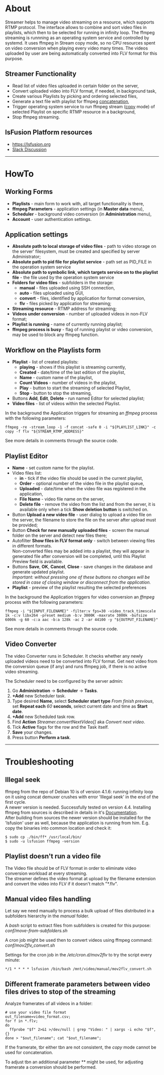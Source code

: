 # About

Streamer helps to manage video streaming on a resource, which supports RTMP protocol.
The interface allows to combine and sort video files in playlists, which then to be selected for running in infinity loop.
The ffmpeg streaming is runnning as an operating system service and controlled by systemd.
It uses ffmpeg in Stream copy mode, so no CPU resources spent on video conversion when playing every video many times.
The videos uploaded by user are being automatically converted into FLV format for this purpose.

## Streamer Functionality

* Read list of video files uploaded in certain folder on the server,
* Convert uploaded video into FLV format, if needed, in background task,
* Create various Playlists by picking and ordering selected files,
* Generate a text file with playlist for ffmpeg [concatenation](https://trac.ffmpeg.org/wiki/Concatenate "ffmpeg Documentation"),
* Trigger operating system service to run ffmpeg stream ([copy](https://ffmpeg.org/ffmpeg.html#Stream-copy "ffmpeg Documentation") mode) of selected Playlist on specific RTMP resource in a background,
* Stop ffmpeg streaming.

## lsFusion Platform resources

* https://lsfusion.org
* [Slack Discussion](https://slack.lsfusion.org/)

---

# HowTo

## Working Forms

* **Playlists** - main form to work with, all target functionality is there,
* **ffmpeg Parameters** - application settings (in **Master data** menu),
* **Scheduler** - background video conversion (in **Administration** menu),
* **Account** - user authentication settings.

## Application settings

<!-- * **Parameters of ffmpeg command** - command line arguments for the ffmpeg runner *(not implemented yet)* -->
* **Absolute path to local storage of video files** - path to video storage on the server' filesystem, must be created and specified by server Administrator;
* **Absolute path to pid file for playlist service** - path set as PID_FILE in the operation system service
* **Absolute path to symbolic link, which targets service on to the playlist file** - the file used by the operation system service
* **Folders for video files** - subfolders in the storage:
   + **manual** - files uploaded using SSH connection,
   + **auto** - files uploaded using GUI,
   + **convert** - files, identified by application for format conversion,
   + **flv** - files picked by application for streaming;
* **Streaming resource** - RTMP address for streaming;
* **Videos under conversion** - number of uploaded videos in non-FLV format; 
* **Playlist is running** - name of currently running playlist;
* **ffmpeg process is busy** - flag of running playlist or video conversion, may be used to block any ffmpeg function.

## Workflow on the Playlists form

* **Playlist** - list of created playlists:
   + **playing** - shows if this playlist is streaming currently,
   + **Created** - date/time of the last edition of the playlist,
   + **Name** - custom name of the playlist,
   + **Count Videos** - number of videos in the playlist,
   + **Play** - button to start the streaming of selected Playlist,
   + **Stop** - button to stop the streaming,
* Buttons **Add**, **Edit**, **Delete** - run named Editor for selected playlist;
* **Video files** - list of videos within the selected Playlist.

In the background the Application triggers for streaming an *ffmpeg* process with the following parameters:

````
ffmpeg -re -stream_loop -1 -f concat -safe 0 -i "${PLAYLIST_LINK}" -c copy -f flv "${STREAM_RTMP_ADDRESS}"
````

See more details in comments through the source code.

## Playlist Editor

* **Name** - set custom name for the playlist.
* Video files list:
   * **in** - tick if the video file should be used in the current playlist,
   * **Order** - optional number of the video file in the playlist queue,
   * **Uploaded** - date/time when the video file was registered in the application,
   * **File Name** - video file name on the server,
   * **Delete file** - remove the video from the list and from the server, it is available only when a tick **Show deletion button** is switched on.
* Button **Upload a new video file** - user dialog to upload a video file on the server, the filename to store the file on the server after upload must be provided;
* Button **Check for new manually uploaded files** - screen the manual folder on the server and detect new files there;
* Autofilter **Show files in FLV format only** - switch between viewing files in different formats.  
   Non-converted files may be added into a playlist, they will appear in generated file after conversion will be completed, until this Playlist Preview field is available.
* Buttons **Save**, **OK**, **Cancel**, **Close** - save changes in the database and generate updated playlist.  
   *Important: without pressing one of these buttons no changes will be stored in case of closing window or disconnect from the application.*
* **Playlist** - preview of the playlist resulting the selected preferences
<!--* Button **Upload a new video file** - use GUI to upload file on the server *(not implemented yet)*-->

In the background the Application triggers for video conversion an *ffmpeg* process with the following parameters:

````
ffmpeg -i "${INPUT_FILENAME}" -filter:v fps=30 -video_track_timescale 1k -c:v libx264 -preset medium -b:v 3000K -maxrate 3000k -bufsize 6000k -g 60 -c:a aac -b:a 128k -ac 2 -ar 44100 -y "${OUTPUT_FILENAME}"
````

See more details in comments through the source code.

## Video Converter

The video Converter runs in Scheduler.
It checks whether any newly uploaded videos need to be converted into FLV format.
Get next video from the conversion queue (if any) and runs ffmpeg job, if there is no active video streaming. 

The Scheduler need to be configured by the server admin:

1. Go **Administration** -> **Scheduler** -> **Tasks**.
2. **+Add** new Scheduler task.
3. Type desired **Name**, select **Scheduler start type** *From finish previous*, set **Repeat each** *60* **seconds**, select current date and time as **Start date**.
4. **+Add** new Scheduled task row.
5. Find **Action** *Streamer.convertNextVideo[]* aka *Convert next video*.
6. Tick **Active** flags for the row and the Task itself.
7. **Save** your changes.
8. Press button **Perform a task**.

---

# Troubleshooting

## Illegal seek

ffmpeg from the repo of Debian 10 is of version 4.1.6: running infinity loop on it using concat demuxer crushes with error 'Illegal seek' in the end of the first cycle.  
A newer version is needed.  Successfully tested on version 4.4. Installing ffmpeg from sources is described in details in it's [Documentation](https://trac.ffmpeg.org/wiki/CompilationGuide/Ubuntu).  
After building from sources the newer version should be installed for the 'lsfusion' user as well, because the application is running from him.  E.g. copy the binaries into common location and check it:  

    $ sudo cp ./bin/ff* /usr/local/bin/
    $ sudo -u lsfusion ffmpeg -version

## Playlist doesn't run a video file

The Video file should be of FLV format in order to eliminate video conversion workload at every streaming.  
The streamer defines the video format at upload by the filename extension and convert the video into FLV if it doesn't match "*.flv".

## Manual video files handling

Let say we need manually to process a bulk upload of files distributed in a subfolders hierarchy in the *manual* folder.

A *bash* script to extract files from subfolders is created for this purpose: *conf/move-from-subfolders.sh*

A *cron* job might be used then to convert videos using ffmpeg command: *conf/mov2flv_convert.sh*

Settings for the cron job in the */etc/cron.d/mov2flv* to try the script every minute:

    */1 * * * * lsfusion /bin/bash /mnt/video/manual/mov2flv_convert.sh

## Different framerate parameters between video files drives to stop of the streaming

Analyze framerates of all videos in a folder:

````
# use your video file format
out_filename=video_format.csv;
for f in *.flv; 
do 
  ffprobe "$f" 2>&1 >/dev/null | grep "Video: " | xargs -i echo "$f", {}
done > "$out_filename"; cat "$out_filename";
````

If the framerate, tbr either tbn are not consistent, the *copy* mode cannot be used for concatenation.

To adjust tbn an additional parameter ** might be used, for adjusting framerate a conversion should be performed.
